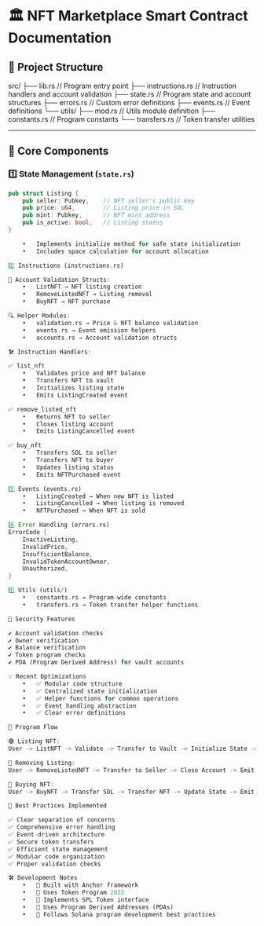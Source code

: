 # 🏛️ NFT Marketplace Smart Contract Documentation  

## 📁 Project Structure  

src/
├── lib.rs           // Program entry point
├── instructions.rs  // Instruction handlers and account validation
├── state.rs         // Program state and account structures
├── errors.rs        // Custom error definitions
├── events.rs        // Event definitions
└── utils/
├── mod.rs       // Utils module definition
├── constants.rs // Program constants
└── transfers.rs // Token transfer utilities

---

## 🔧 Core Components  

### 1️⃣ **State Management (`state.rs`)**  
```rust
pub struct Listing {
    pub seller: Pubkey,    // NFT seller's public key
    pub price: u64,        // Listing price in SOL
    pub mint: Pubkey,      // NFT mint address
    pub is_active: bool,   // Listing status
}

	•	Implements initialize method for safe state initialization
	•	Includes space calculation for account allocation

2️⃣ Instructions (instructions.rs)

📌 Account Validation Structs:
	•	ListNFT → NFT listing creation
	•	RemoveListedNFT → Listing removal
	•	BuyNFT → NFT purchase

🔍 Helper Modules:
	•	validation.rs → Price & NFT balance validation
	•	events.rs → Event emission helpers
	•	accounts.rs → Account validation structs

🛠 Instruction Handlers:

✅ list_nft
	•	Validates price and NFT balance
	•	Transfers NFT to vault
	•	Initializes listing state
	•	Emits ListingCreated event

✅ remove_listed_nft
	•	Returns NFT to seller
	•	Closes listing account
	•	Emits ListingCancelled event

✅ buy_nft
	•	Transfers SOL to seller
	•	Transfers NFT to buyer
	•	Updates listing status
	•	Emits NFTPurchased event

3️⃣ Events (events.rs)
	•	ListingCreated → When new NFT is listed
	•	ListingCancelled → When listing is removed
	•	NFTPurchased → When NFT is sold

4️⃣ Error Handling (errors.rs)
ErrorCode {
    InactiveListing,
    InvalidPrice,
    InsufficientBalance,
    InvalidTokenAccountOwner,
    Unauthorized,
}

5️⃣ Utils (utils/)
	•	constants.rs → Program-wide constants
	•	transfers.rs → Token transfer helper functions

🔐 Security Features

✔️ Account validation checks
✔️ Owner verification
✔️ Balance verification
✔️ Token program checks
✔️ PDA (Program Derived Address) for vault accounts

💡 Recent Optimizations
	•	✅ Modular code structure
	•	✅ Centralized state initialization
	•	✅ Helper functions for common operations
	•	✅ Event handling abstraction
	•	✅ Clear error definitions

🔄 Program Flow

🟢 Listing NFT: 
User -> ListNFT -> Validate -> Transfer to Vault -> Initialize State -> Emit Event

🔴 Removing Listing:
User -> RemoveListedNFT -> Transfer to Seller -> Close Account -> Emit Event

🔵 Buying NFT:
User -> BuyNFT -> Transfer SOL -> Transfer NFT -> Update State -> Emit Event

📝 Best Practices Implemented

✅ Clear separation of concerns
✅ Comprehensive error handling
✅ Event-driven architecture
✅ Secure token transfers
✅ Efficient state management
✅ Modular code organization
✅ Proper validation checks

🛠 Development Notes
	•	🔹 Built with Anchor framework
	•	🔹 Uses Token Program 2022
	•	🔹 Implements SPL Token interface
	•	🔹 Uses Program Derived Addresses (PDAs)
	•	🔹 Follows Solana program development best practices